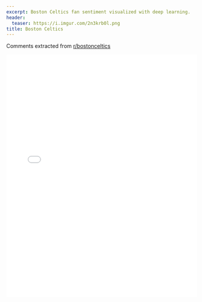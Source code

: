 ```yaml
---
excerpt: Boston Celtics fan sentiment visualized with deep learning.
header:
  teaser: https://i.imgur.com/2n3krb0l.png
title: Boston Celtics
---
```


Comments extracted from [r/bostonceltics](https://reddit.com/r/bostonceltics)
<iframe id="igraph" scrolling="no" style="border:none;" seamless="seamless" src="/plots/NBA/BOS.html" height="640" width="100%"></iframe>